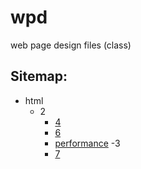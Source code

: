 # wpd
web page design files (class)

## Sitemap:
- html
	- 2
		- [4](html/2/4)
		- [6](html/2/6)
		- [performance](html/2/performance)
	-3
		- [7](html/3/7)